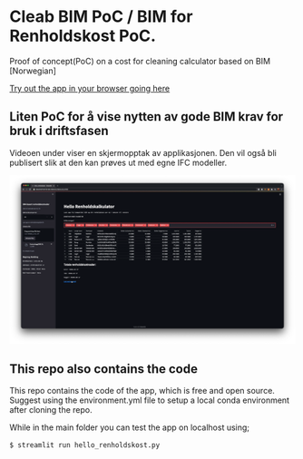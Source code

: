 # Cleab BIM PoC / BIM for Renholdskost PoC.

Proof of concept(PoC) on a cost for cleaning calculator based on BIM [Norwegian]

[Try out the app in your browser going here](https://share.streamlit.io/mok-see/cleanbimpoc/main/hello_renholdskost.py)

## Liten PoC for å vise nytten av gode BIM krav for bruk i driftsfasen

Videoen under viser en skjermopptak av applikasjonen. Den vil også bli publisert slik at den kan prøves ut med egne IFC modeller.

[![Screencast of the app on localhost](img/screencast.png)](https://www.youtube.com/watch?v=MZTUgKKT0ac&feature=youtu.be)


## This repo also contains the code

This repo contains the code of the app, which is free and open source. Suggest using the environment.yml file to setup a local conda environment after cloning the repo.

While in the main folder you can test the app on localhost using;

```bash
$ streamlit run hello_renholdskost.py
```
